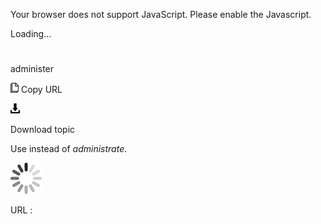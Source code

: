 Your browser does not support JavaScript. Please enable the Javascript.

Loading...

# 

administer

![Copy URL](media/administer/Copy.png)
Copy URL

![Download](media/administer/Download.png)

Download topic

Use instead of *administrate*.

![In progress](media/administer/activity-large.gif)

URL :
